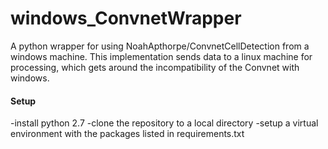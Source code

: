 # windows_ConvnetWrapper
A python wrapper for using NoahApthorpe/ConvnetCellDetection from a windows machine. This implementation sends data to a linux machine for processing, which gets around the incompatibility of the Convnet with windows.

<h4>Setup</h4>

-install python 2.7
-clone the repository to a local directory
-setup a virtual environment with the packages listed in requirements.txt

